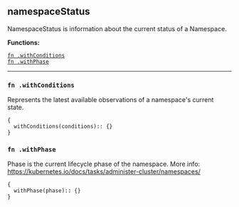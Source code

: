 
## namespaceStatus
NamespaceStatus is information about the current status of a Namespace.

**Functions:**

[`fn .withConditions`](#fn-withconditions)  
[`fn .withPhase`](#fn-withphase)  

---


### `fn .withConditions`
Represents the latest available observations of a namespace's current state.
```jsonnet
{
  withConditions(conditions):: {}
}
```

### `fn .withPhase`
Phase is the current lifecycle phase of the namespace. More info: https://kubernetes.io/docs/tasks/administer-cluster/namespaces/
```jsonnet
{
  withPhase(phase):: {}
}
```

